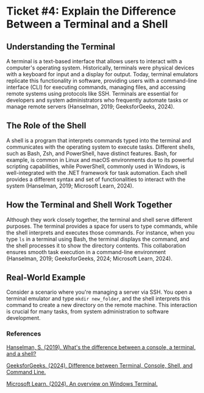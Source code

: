 # Ticket #4: Explain the Difference Between a Terminal and a Shell

## Understanding the Terminal
A terminal is a text-based interface that allows users to interact with a computer's operating system. Historically, terminals were physical devices with a keyboard for input and a display for output. Today, terminal emulators replicate this functionality in software, providing users with a command-line interface (CLI) for executing commands, managing files, and accessing remote systems using protocols like SSH. Terminals are essential for developers and system administrators who frequently automate tasks or manage remote servers (Hanselman, 2019; GeeksforGeeks, 2024).

## The Role of the Shell
A shell is a program that interprets commands typed into the terminal and communicates with the operating system to execute tasks. Different shells, such as Bash, Zsh, and PowerShell, have distinct features. Bash, for example, is common in Linux and macOS environments due to its powerful scripting capabilities, while PowerShell, commonly used in Windows, is well-integrated with the .NET framework for task automation. Each shell provides a different syntax and set of functionalities to interact with the system (Hanselman, 2019; Microsoft Learn, 2024).

## How the Terminal and Shell Work Together
Although they work closely together, the terminal and shell serve different purposes. The terminal provides a space for users to type commands, while the shell interprets and executes those commands. For instance, when you type `ls` in a terminal using Bash, the terminal displays the command, and the shell processes it to show the directory contents. This collaboration ensures smooth task execution in a command-line environment (Hanselman, 2019; GeeksforGeeks, 2024; Microsoft Learn, 2024).

## Real-World Example
Consider a scenario where you're managing a server via SSH. You open a terminal emulator and type `mkdir new_folder`, and the shell interprets this command to create a new directory on the remote machine. This interaction is crucial for many tasks, from system administration to software development.

### References
[Hanselman, S. (2019). What's the difference between a console, a terminal, and a shell?](https://www.hanselman.com/blog/whats-the-difference-between-a-console-a-terminal-and-a-shell)

[GeeksforGeeks. (2024). Difference between Terminal, Console, Shell, and Command Line.](https://www.geeksforgeeks.org/difference-between-terminal-console-shell-and-command-line/)

[Microsoft Learn. (2024). An overview on Windows Terminal.](https://learn.microsoft.com/en-us/windows/terminal/)
